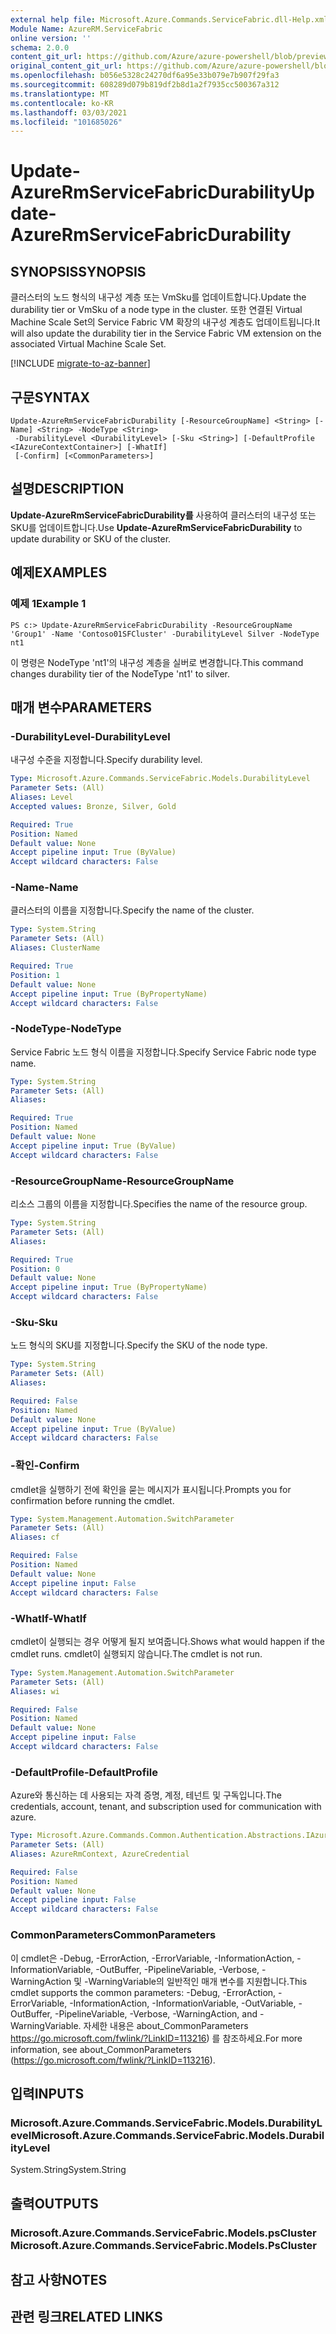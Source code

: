 ```yaml
---
external help file: Microsoft.Azure.Commands.ServiceFabric.dll-Help.xml
Module Name: AzureRM.ServiceFabric
online version: ''
schema: 2.0.0
content_git_url: https://github.com/Azure/azure-powershell/blob/preview/src/ResourceManager/ServiceFabric/Commands.ServiceFabric/help/Update-AzureRmServiceFabricDurability.md
original_content_git_url: https://github.com/Azure/azure-powershell/blob/preview/src/ResourceManager/ServiceFabric/Commands.ServiceFabric/help/Update-AzureRmServiceFabricDurability.md
ms.openlocfilehash: b056e5328c24270df6a95e33b079e7b907f29fa3
ms.sourcegitcommit: 608289d079b819df2b8d1a2f7935cc500367a312
ms.translationtype: MT
ms.contentlocale: ko-KR
ms.lasthandoff: 03/03/2021
ms.locfileid: "101685026"
---
```

# <span data-ttu-id="8df88-101">Update-AzureRmServiceFabricDurability</span><span class="sxs-lookup"><span data-stu-id="8df88-101">Update-AzureRmServiceFabricDurability</span></span>

## <span data-ttu-id="8df88-102">SYNOPSIS</span><span class="sxs-lookup"><span data-stu-id="8df88-102">SYNOPSIS</span></span>
<span data-ttu-id="8df88-103">클러스터의 노드 형식의 내구성 계층 또는 VmSku를 업데이트합니다.</span><span class="sxs-lookup"><span data-stu-id="8df88-103">Update the durability tier or VmSku of a node type in the cluster.</span></span> <span data-ttu-id="8df88-104">또한 연결된 Virtual Machine Scale Set의 Service Fabric VM 확장의 내구성 계층도 업데이트됩니다.</span><span class="sxs-lookup"><span data-stu-id="8df88-104">It will also update the durability tier in the Service Fabric VM extension on the associated Virtual Machine Scale Set.</span></span>

[!INCLUDE [migrate-to-az-banner](../../includes/migrate-to-az-banner.md)]

## <span data-ttu-id="8df88-105">구문</span><span class="sxs-lookup"><span data-stu-id="8df88-105">SYNTAX</span></span>

```
Update-AzureRmServiceFabricDurability [-ResourceGroupName] <String> [-Name] <String> -NodeType <String>
 -DurabilityLevel <DurabilityLevel> [-Sku <String>] [-DefaultProfile <IAzureContextContainer>] [-WhatIf]
 [-Confirm] [<CommonParameters>]
```

## <span data-ttu-id="8df88-106">설명</span><span class="sxs-lookup"><span data-stu-id="8df88-106">DESCRIPTION</span></span>
<span data-ttu-id="8df88-107">**Update-AzureRmServiceFabricDurability를** 사용하여 클러스터의 내구성 또는 SKU를 업데이트합니다.</span><span class="sxs-lookup"><span data-stu-id="8df88-107">Use **Update-AzureRmServiceFabricDurability** to update durability or SKU of the cluster.</span></span>

## <span data-ttu-id="8df88-108">예제</span><span class="sxs-lookup"><span data-stu-id="8df88-108">EXAMPLES</span></span>

### <span data-ttu-id="8df88-109">예제 1</span><span class="sxs-lookup"><span data-stu-id="8df88-109">Example 1</span></span>
```
PS c:> Update-AzureRmServiceFabricDurability -ResourceGroupName 'Group1' -Name 'Contoso01SFCluster' -DurabilityLevel Silver -NodeType nt1
```

<span data-ttu-id="8df88-110">이 명령은 NodeType 'nt1'의 내구성 계층을 실버로 변경합니다.</span><span class="sxs-lookup"><span data-stu-id="8df88-110">This command changes durability tier of the NodeType 'nt1' to silver.</span></span>

## <span data-ttu-id="8df88-111">매개 변수</span><span class="sxs-lookup"><span data-stu-id="8df88-111">PARAMETERS</span></span>

### <span data-ttu-id="8df88-112">-DurabilityLevel</span><span class="sxs-lookup"><span data-stu-id="8df88-112">-DurabilityLevel</span></span>
<span data-ttu-id="8df88-113">내구성 수준을 지정합니다.</span><span class="sxs-lookup"><span data-stu-id="8df88-113">Specify durability level.</span></span>

```yaml
Type: Microsoft.Azure.Commands.ServiceFabric.Models.DurabilityLevel
Parameter Sets: (All)
Aliases: Level
Accepted values: Bronze, Silver, Gold

Required: True
Position: Named
Default value: None
Accept pipeline input: True (ByValue)
Accept wildcard characters: False
```

### <span data-ttu-id="8df88-114">-Name</span><span class="sxs-lookup"><span data-stu-id="8df88-114">-Name</span></span>
<span data-ttu-id="8df88-115">클러스터의 이름을 지정합니다.</span><span class="sxs-lookup"><span data-stu-id="8df88-115">Specify the name of the cluster.</span></span>

```yaml
Type: System.String
Parameter Sets: (All)
Aliases: ClusterName

Required: True
Position: 1
Default value: None
Accept pipeline input: True (ByPropertyName)
Accept wildcard characters: False
```

### <span data-ttu-id="8df88-116">-NodeType</span><span class="sxs-lookup"><span data-stu-id="8df88-116">-NodeType</span></span>
<span data-ttu-id="8df88-117">Service Fabric 노드 형식 이름을 지정합니다.</span><span class="sxs-lookup"><span data-stu-id="8df88-117">Specify Service Fabric node type name.</span></span>

```yaml
Type: System.String
Parameter Sets: (All)
Aliases: 

Required: True
Position: Named
Default value: None
Accept pipeline input: True (ByValue)
Accept wildcard characters: False
```

### <span data-ttu-id="8df88-118">-ResourceGroupName</span><span class="sxs-lookup"><span data-stu-id="8df88-118">-ResourceGroupName</span></span>
<span data-ttu-id="8df88-119">리소스 그룹의 이름을 지정합니다.</span><span class="sxs-lookup"><span data-stu-id="8df88-119">Specifies the name of the resource group.</span></span>

```yaml
Type: System.String
Parameter Sets: (All)
Aliases: 

Required: True
Position: 0
Default value: None
Accept pipeline input: True (ByPropertyName)
Accept wildcard characters: False
```

### <span data-ttu-id="8df88-120">-Sku</span><span class="sxs-lookup"><span data-stu-id="8df88-120">-Sku</span></span>
<span data-ttu-id="8df88-121">노드 형식의 SKU를 지정합니다.</span><span class="sxs-lookup"><span data-stu-id="8df88-121">Specify the SKU of the node type.</span></span>

```yaml
Type: System.String
Parameter Sets: (All)
Aliases: 

Required: False
Position: Named
Default value: None
Accept pipeline input: True (ByValue)
Accept wildcard characters: False
```

### <span data-ttu-id="8df88-122">-확인</span><span class="sxs-lookup"><span data-stu-id="8df88-122">-Confirm</span></span>
<span data-ttu-id="8df88-123">cmdlet을 실행하기 전에 확인을 묻는 메시지가 표시됩니다.</span><span class="sxs-lookup"><span data-stu-id="8df88-123">Prompts you for confirmation before running the cmdlet.</span></span>

```yaml
Type: System.Management.Automation.SwitchParameter
Parameter Sets: (All)
Aliases: cf

Required: False
Position: Named
Default value: None
Accept pipeline input: False
Accept wildcard characters: False
```

### <span data-ttu-id="8df88-124">-WhatIf</span><span class="sxs-lookup"><span data-stu-id="8df88-124">-WhatIf</span></span>
<span data-ttu-id="8df88-125">cmdlet이 실행되는 경우 어떻게 될지 보여줍니다.</span><span class="sxs-lookup"><span data-stu-id="8df88-125">Shows what would happen if the cmdlet runs.</span></span> <span data-ttu-id="8df88-126">cmdlet이 실행되지 않습니다.</span><span class="sxs-lookup"><span data-stu-id="8df88-126">The cmdlet is not run.</span></span>

```yaml
Type: System.Management.Automation.SwitchParameter
Parameter Sets: (All)
Aliases: wi

Required: False
Position: Named
Default value: None
Accept pipeline input: False
Accept wildcard characters: False
```

### <span data-ttu-id="8df88-127">-DefaultProfile</span><span class="sxs-lookup"><span data-stu-id="8df88-127">-DefaultProfile</span></span>
<span data-ttu-id="8df88-128">Azure와 통신하는 데 사용되는 자격 증명, 계정, 테넌트 및 구독입니다.</span><span class="sxs-lookup"><span data-stu-id="8df88-128">The credentials, account, tenant, and subscription used for communication with azure.</span></span>

```yaml
Type: Microsoft.Azure.Commands.Common.Authentication.Abstractions.IAzureContextContainer
Parameter Sets: (All)
Aliases: AzureRmContext, AzureCredential

Required: False
Position: Named
Default value: None
Accept pipeline input: False
Accept wildcard characters: False
```

### <span data-ttu-id="8df88-129">CommonParameters</span><span class="sxs-lookup"><span data-stu-id="8df88-129">CommonParameters</span></span>
<span data-ttu-id="8df88-130">이 cmdlet은 -Debug, -ErrorAction, -ErrorVariable, -InformationAction, -InformationVariable, -OutBuffer, -PipelineVariable, -Verbose, -WarningAction 및 -WarningVariable의 일반적인 매개 변수를 지원합니다.</span><span class="sxs-lookup"><span data-stu-id="8df88-130">This cmdlet supports the common parameters: -Debug, -ErrorAction, -ErrorVariable, -InformationAction, -InformationVariable, -OutVariable, -OutBuffer, -PipelineVariable, -Verbose, -WarningAction, and -WarningVariable.</span></span> <span data-ttu-id="8df88-131">자세한 내용은 about_CommonParameters https://go.microsoft.com/fwlink/?LinkID=113216) 를 참조하세요.</span><span class="sxs-lookup"><span data-stu-id="8df88-131">For more information, see about_CommonParameters (https://go.microsoft.com/fwlink/?LinkID=113216).</span></span>

## <span data-ttu-id="8df88-132">입력</span><span class="sxs-lookup"><span data-stu-id="8df88-132">INPUTS</span></span>

### <span data-ttu-id="8df88-133">Microsoft.Azure.Commands.ServiceFabric.Models.DurabilityLevel</span><span class="sxs-lookup"><span data-stu-id="8df88-133">Microsoft.Azure.Commands.ServiceFabric.Models.DurabilityLevel</span></span>
<span data-ttu-id="8df88-134">System.String</span><span class="sxs-lookup"><span data-stu-id="8df88-134">System.String</span></span>

## <span data-ttu-id="8df88-135">출력</span><span class="sxs-lookup"><span data-stu-id="8df88-135">OUTPUTS</span></span>

### <span data-ttu-id="8df88-136">Microsoft.Azure.Commands.ServiceFabric.Models.psCluster</span><span class="sxs-lookup"><span data-stu-id="8df88-136">Microsoft.Azure.Commands.ServiceFabric.Models.PsCluster</span></span>

## <span data-ttu-id="8df88-137">참고 사항</span><span class="sxs-lookup"><span data-stu-id="8df88-137">NOTES</span></span>

## <span data-ttu-id="8df88-138">관련 링크</span><span class="sxs-lookup"><span data-stu-id="8df88-138">RELATED LINKS</span></span>

